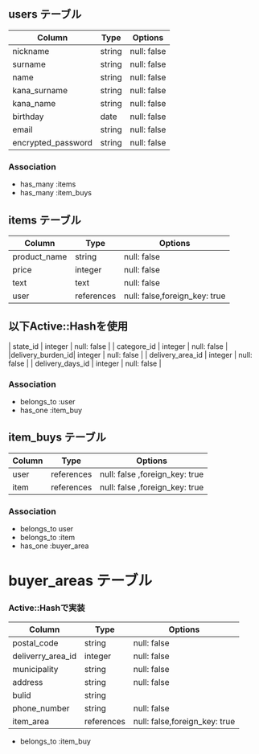 
## users テーブル

| Column           | Type   | Options     |
| ---------------- | ------ | ----------- |
| nickname         | string | null: false |
| surname          | string | null: false |
| name             | string | null: false |
| kana_surname     | string | null: false |
| kana_name        | string | null: false |
| birthday         | date   | null: false |
| email            | string | null: false |
|encrypted_password| string | null: false |
### Association

- has_many :items
- has_many :item_buys

## items テーブル

| Column           | Type      | Options     |
| ---------------- | --------- | ----------- |
| product_name        | string    | null: false |
| price  　　　     | integer   | null: false |
| text　　　        | text      | null: false |
| user             |references | null: false,foreign_key: true |
 ## 以下Active::Hashを使用
| state_id         | integer   | null: false |
| categore_id      | integer   | null: false |
|delivery_burden_id| integer   | null: false |
| delivery_area_id | integer   | null: false |
| delivery_days_id | integer   | null: false |
### Association

- belongs_to :user
- has_one    :item_buy

## item_buys テーブル
 
| Column   | Type        |  Options    |
| -------- | ----------- | ------------|
| user     | references  | null: false ,foreign_key: true |
| item     | references  | null: false ,foreign_key: true |

### Association
- belongs_to user
- belongs_to :item
- has_one    :buyer_area

# buyer_areas テーブル
 ### Active::Hashで実装
| Column          |Type      |  Options     |
| --------------- | -------- | ------------ |
| postal_code     | string   |  null: false |
|deliverry_area_id| integer  |  null: false |
| municipality    | string   |  null: false |
| address         | string   |  null: false |
| bulid           | string   |              |
| phone_number    | string   |  null: false |
| item_area      |references|  null: false,foreign_key: true |

- belongs_to :item_buy
